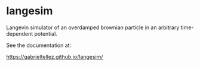 # langesim

Langevin simulator of an overdamped brownian particle in an arbitrary
time-dependent potential.

See the documentation at:

https://gabrieltellez.github.io/langesim/
